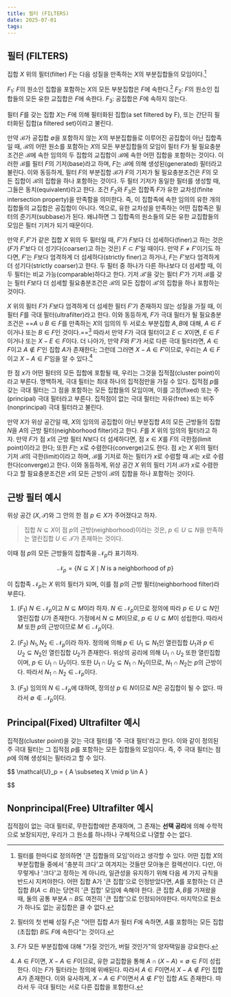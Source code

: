 ```yaml
---
title: 필터 (FILTERS)
date: 2025-07-01
tags:
---
```

## 필터 (FILTERS)
집합 $X$ 위의 필터(filter) $F$는 다음 성질을 만족하는 $X$의 부분집합들의 모임이다.[^1]

$F_1$: $F$의 원소인 집합을 포함하는 $X$의 모든 부분집합은 $F$에 속한다.[^2]
$F_2$: $F$의 원소인 집합들의 모든 유한 교집합은 $F$에 속한다.
$F_3$: 공집합은 $F$에 속하지 않는다.

필터 $F$를 갖는 집합 $X$는 $F$에 의해 필터화된 집합(a set filtered by F), 또는 간단히 필터화된 집합(a filtered set)이라고 불린다.

만약 $\mathcal{B}$가 공집합 $\emptyset$을 포함하지 않는 $X$의 부분집합들로 이루어진 공집합이 아닌 집합족일 때, $\mathcal{B}$의 어떤 원소를 포함하는 $X$의 모든 부분집합들의 모임이 필터 $F$가 될 필요충분조건은 $\mathcal{B}$에 속한 임의의 두 집합의 교집합이 $\mathcal{B}$에 속한 어떤 집합을 포함하는 것이다. 이러한 $\mathcal{B}$를 필터 $F$의 기저(base)라고 하며, $F$는 $\mathcal{B}$에 의해 생성된(generated) 필터라고 불린다. 이와 동등하게, 필터 $F$의 부분집합 $\mathcal{B}$가 $F$의 기저가 될 필요충분조건은 $F$의 모든 집합이 $\mathcal{B}$의 집합을 하나 포함하는 것이다. 두 필터 기저가 동일한 필터를 생성할 때, 그들은 동치(equivalent)라고 한다. 조건 $F_2$와 $F_3$은 집합족 $F$가 유한 교차성(finite intersection property)을 만족함을 의미한다. 즉, 이 집합족에 속한 임의의 유한 개의 집합들의 교집합은 공집합이 아니다. 역으로, 유한 교차성을 만족하는 어떤 집합족은 필터의 준기저(subbase)가 된다. 왜냐하면 그 집합족의 원소들의 모든 유한 교집합들의 모임은 필터 기저가 되기 때문이다.

만약 $F, F'$가 같은 집합 $X$ 위의 두 필터일 때, $F'$가 $F$보다 더 섬세하다(finer)고 하는 것은($F$가 $F'$보다 더 성기다(coarser)고 하는 것은) $F \subset F'$일 때이다. 만약 $F \neq F'$이기도 하다면, $F'$는 $F$보다 엄격하게 더 섬세하다(strictly finer)고 하거나, $F$는 $F'$보다 엄격하게 더 성기다(strictly coarser)고 한다. 두 필터 중 하나가 다른 하나보다 더 섬세할 때, 이 두 필터는 비교 가능(comparable)하다고 한다. 기저 $\mathcal{B}'$을 갖는 필터 $F'$가 기저 $\mathcal{B}$를 갖는 필터 $F$보다 더 섬세할 필요충분조건은 $\mathcal{B}$의 모든 집합이 $\mathcal{B}'$의 집합을 하나 포함하는 것이다.

$X$ 위의 필터 $F$가 $F$보다 엄격하게 더 섬세한 필터 $F'$가 존재하지 않는 성질을 가질 때, 이 필터 $F$를 극대 필터(ultrafilter)라고 한다. 이와 동등하게, $F$가 극대 필터가 될 필요충분조건은 ==$A \cup B \in F$를 만족하는 $X$의 임의의 두 서로소 부분집합 $A, B$에 대해, $A \in F$이거나 또는 $B \in F$인 것이다.==[^3] 따라서 만약 $F$가 극대 필터이고 $E \subset X$이면, $E \in F$이거나 또는 $X-E \in F$이다. 더 나아가, 만약 $F$와 $F'$가 서로 다른 극대 필터라면, $A \in F$이고 $A \notin F'$인 집합 $A$가 존재한다; 그런데 그러면 $X-A \in F'$이므로, 우리는 $A \in F$이고 $X-A \in F'$임을 알 수 있다.[^4]

한 점 $x$가 어떤 필터의 모든 집합에 포함될 때, 우리는 그것을 집적점(cluster point)이라고 부른다. 명백하게, 극대 필터는 최대 하나의 집적점만을 가질 수 있다. 집적점 $p$를 갖는 극대 필터는 그 점을 포함하는 모든 집합들의 모임이며, 이를 고정(fixed) 또는 주(principal) 극대 필터라고 부른다. 집적점이 없는 극대 필터는 자유(free) 또는 비주(nonprincipal) 극대 필터라고 불린다.

만약 $X$가 위상 공간일 때, $X$의 임의의 공집합이 아닌 부분집합 $A$의 모든 근방들의 집합 $N$을 $A$의 근방 필터(neighborhood filter)라고 한다. $F$를 $X$ 위의 임의의 필터라고 하자. 만약 $F$가 점 $x$의 근방 필터 $N$보다 더 섬세하다면, 점 $x \in X$를 $F$의 극한점(limit point)이라고 한다; 또한 $F$는 $x$로 수렴한다(converge)고도 한다. 점 $x$는 $X$ 위의 필터 기저 $\mathcal{B}$의 극한(limit)이라고 하며, $\mathcal{B}$를 기저로 하는 필터가 $x$로 수렴할 때 $\mathcal{B}$는 $x$로 수렴한다(converge)고 한다. 이와 동등하게, 위상 공간 $X$ 위의 필터 기저 $\mathcal{B}$가 $x$로 수렴한다고 할 필요충분조건은 $x$의 모든 근방이 $\mathcal{B}$의 집합을 하나 포함하는 것이다.

## 근방 필터 예시
위상 공간 $(X, \mathcal{T})$와 그 안의 한 점 $p \in X$가 주어졌다고 하자.

> 집합 $N \subseteq X$이 점 $p$의 근방(neighborhood)이라는 것은, $p \in U \subseteq N$을 만족하는 열린집합 $U \in \mathcal{T}$가 존재하는 것이다.

이때 점 $p$의 모든 근방들의 집합족을 $\mathcal{N}_p$라 표기하자.

$$
\mathcal{N}_p = \{ N \subseteq X \mid N ~\text{is a neighborhood of } p \}
$$

이 집합족 $\mathcal{N}_p$는 $X$ 위의 필터가 되며, 이를 점 $p$의 근방 필터(neighborhood filter)라 부른다.

1.  ($F_1$) $N \in \mathcal{N}_p$이고 $N \subseteq M$이라 하자. $N \in \mathcal{N}_p$이므로 정의에 따라 $p \in U \subseteq N$인 열린집합 $U$가 존재한다. 가정에서 $N \subseteq M$이므로, $p \in U \subseteq M$이 성립한다. 따라서 $M$ 또한 $p$의 근방이므로 $M \in \mathcal{N}_p$이다.

2.  ($F_2$) $N_1, N_2 \in \mathcal{N}_p$이라 하자. 정의에 의해 $p \in U_1 \subseteq N_1$인 열린집합 $U_1$과 $p \in U_2 \subseteq N_2$인 열린집합 $U_2$가 존재한다. 위상의 공리에 의해 $U_1 \cap U_2$ 또한 열린집합이며, $p \in U_1 \cap U_2$이다. 또한 $U_1 \cap U_2 \subseteq N_1 \cap N_2$이므로, $N_1 \cap N_2$는 $p$의 근방이다. 따라서 $N_1 \cap N_2 \in \mathcal{N}_p$이다.

3.  ($F_3$) 임의의 $N \in \mathcal{N}_p$에 대하여, 정의상 $p \in N$이므로 $N$은 공집합이 될 수 없다. 따라서 $\emptyset \notin \mathcal{N}_p$이다.

## Principal(Fixed) Ultrafilter 예시
집적점(cluster point)을 갖는 극대 필터를 '주 극대 필터'라고 한다. 이와 같이 정의된 주 극대 필터는 그 집적점 $p$를 포함하는 모든 집합들의 모임이다. 즉, 주 극대 필터는 점 $p$에 의해 생성되는 필터라고 할 수 있다.

$$
\mathcal{U}_p = \{ A \subseteq X \mid p \in A \}

$$

## Nonprincipal(Free) Ultrafilter 예시
집적점이 없는 극대 필터로, 무한집합에만 존재하며, 그 존재는 **선택 공리**에 의해 수학적으로 보장되지만, 우리가 그 원소를 하나하나 구체적으로 나열할 수는 없다.

[^1]: 필터를 한마디로 정의하면 '큰 집합들의 모임'이라고 생각할 수 있다. 어떤 집합 $X$의 부분집합들 중에서 '충분히 크다'고 여겨지는 것들만 모아놓은 컬렉션이다. 다만, 아무렇게나 '크다'고 정하는 게 아니라, 일관성을 유지하기 위해 다음 세 가지 규칙을 반드시 지켜야한다. 어떤 집합 A가 '큰 집합'으로 인정받았다면, $A$를 포함하는 더 큰 집합 $B (A \subset B)$는 당연히 '큰 집합' 모임에 속해야 한다. 큰 집합 $A, B$를 가져왔을 때, 둘의 공통 부분$A \cap B$도 여전히 '큰 집합'으로 인정되어야한다. 마지막으로 원소가 하나도 없는 공집합은 클 수 없다.
[^2]: 필터의 첫 번째 성질 $F_1$은 "어떤 집합 $A$가 필터 $F$에 속하면, $A$를 포함하는 모든 집합(초집합) $B$도 $F$에 속한다"는 것이다.
[^3]: $F$가 모든 부분집합에 대해 "가질 것인가, 버릴 것인가"의 양자택일을 강요한다.
[^4]: $A \in F$이면, $X - A \in F$이므로, 유한 교집합을 통해 $A \cap (X - A) = \emptyset \in F$이 성립한다. 이는 $F$가 필터라는 정의에 위배된다. 따라서 $A \in F$이면서 $X - A \notin F$인 집합 $A$가 존재한다. 이와 유사하게, $X - A \in F'$이면서 $A \notin F'$인 집합 $A$도 존재한다. 따라서 두 극대 필터는 서로 다른 집합을 포함한다.
